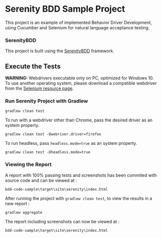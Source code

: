 # Serenity BDD Sample Project

This project is an example of implemented Behavior Driver Development, using Cucumber and Selenium for 
natural language acceptance testing.

### SerenityBDD 

This project is built using the [SerenityBDD](https://github.com/serenity-bdd/serenity-core) framework.

## Execute the Tests

__WARNING:__ Webdrivers executable only on PC, optimized for Windows 10. To use another operating system, please 
download a compatible webdriver from the [Selenium resource page](https://www.seleniumhq.org/download/).

### Run Serenity Project with Gradlew

	gradlew clean test

To run with a webdriver other than Chrome, pass the desired driver as an system property.

    gradlew clean test -Dwebriver.driver=firefox

To run headless, pass `headless.mode=true` as an system property.

    gradlew clean test -Dheadless.mode=true

### Viewing the Report

A report with 100% passing tests and screenshots has been commited with source code and can be viewed at :

    bdd-code-sample\target\site\serenity\index.html

After running the project with `gradlew clean test`, to view the results in a new report :

    gradlew aggregate

The report including screenshots can now be viewed at :

    bdd-code-sample\target\site\serenity\index.html